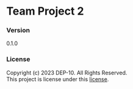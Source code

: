 # Team Project 2

### Version
0.1.0

### License
Copyright (c) 2023 DEP-10. All Rights Reserved.<br>
This project is license under this [license](LICENSE.txt).